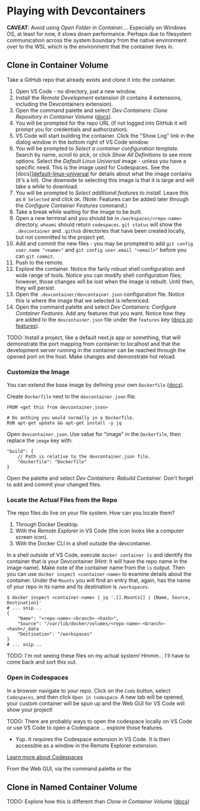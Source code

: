 # Playing with Devcontainers

**CAVEAT**: Avoid using _Open Folder in Container..._.
Especially on Windows OS, at least for now, it slows down performance.  Perhaps due to filesystem communication across
the system boundary from the native environment over to the WSL which is the environment that the container lives in.


## Clone in Container Volume

Take a GitHub repo that already exists and clone it into the container.

1. Open VS Code - no directory, just a new window.
1. Install the _Remote Development_ extension (it contains 4 extensions, including the Devcontainers extension).
1. Open the command palette and select: _Dev Containers: Clone Repository in Container Volume_ ([docs][clone-in-container]).
1. You will be prompted for the repo URL (if not logged into GitHub it will prompt you for credentials and authorization).
1. VS Code will start building the container.  Click the "Show Log" link in the dialog window in the bottom right of VS Code window.
1. You will be prompted to _Select a container configuration template_.  Search by name, scroll to pick, or click _Show All Definitions_ to see more options.  Select the _Default Linux Universal_ image - unless you have a specific need.  This is the image used for Codespaces.  See the [docs]][default-linux-universal] for details about what the image contains (it's a lot).  One downside to selecting this image is that it is large and will take a while to download.
1. You will be prompted to _Select additional features to install_.  Leave this as `0 Selected` and click `OK`. (Note: Features can be added later through the _Configure Container Features_ command.)
1. Take a break while waiting for the image to be built.
1. Open a new terminal and you should be in `/workspaces/<repo-name>` directory.  `whoami` should return `codespaces`.  `git status` will show the `.devcontainer` and `.github` directories that have been created locally, but not committed to the project yet.
1. Add and commit the new files - you may be prompted to add `git config user.name "<name>"` and `git config user.email "<email>"` before you can `git commit`.
1. Push to the remote.
1. Explore the container.  Notice the farily robust shell configuration and wide range of tools.  Notice you can modify shell configuration files; however, those changes will be lost when the image is rebuilt.  Until then, they will persist.
1. Open the `.devcontainer/devcontainer.json` configuration file.  Notice this is where the image that we selected is referenced.
1. Open the command palette and select _Dev Containers: Configure Container Features_.  Add any features that you want.  Notice how they are added to the `devcontainer.json` file under the `features` key ([docs on features][container-features]).

TODO: Install a project, like a default next.js app or something, that will demonstrate the port mapping from container to localhost and that the development server running in the container can be reached through the opened port on the host.  Make changes and demonstrate hot reload.


### Customize the Image

You can extend the base image by defining your own `Dockerfile` ([docs][custom-dockerfile]).

Create `Dockerfile` next to the `devcontainer.json` file.
```
FROM <get this from devcontainer.json>

# Do anthing you would normally in a Dockerfile.
RUN apt-get update && apt-get install -y jq
```

Open `devcontainer.json`.  Use value for "image" in the `Dockerfile`, then replace the `image` key with:
```
"build": {
    // Path is relative to the devcontainer.json file.
    "dockerfile": "Dockerfile"
}
```

Open the palette and select _Dev Containers: Rebuild Container_.  Don't forget to add and commit your changed files.


### Locate the Actual Files from the Repo

The repo files do live on your file system.  How can you locate them?

1. Through Docker Desktop.
1. With the _Remote Explorer_ in VS Code (the icon looks like a computer screen icon).
1. With the Docker CLI in a shell outside the devcontainer.


In a shell outside of VS Code, execute `docker container ls` and identify the container that is your Devcontainer (Hint: It will have the repo name in the image name).  Make note of the container name from the `ls` output.  Then you can use `docker inspect <container-name>` to examine details about the container.  Under the `Mounts` you will find an entry that, again, has the name of your repo in its name and its destination is `/workspaces`.

```
$ docker inspect <container-name> | jq '.[].Mounts[] | {Name, Source, Destination}'
# ... snip...
{
    "Name": "<repo-name>-<branch>-<hash>",
    "Source": "/var/lib/docker/volumes/<repo-name>-<branch>-<hash>/_data
    "Destination": "/workspaces"
}
# ... snip...
```

TODO: I'm not seeing these files on my actual system!  Hmmm... I'll have to come back and sort this out.


### Open in Codespaces

In a browser navigate to your repo.  Click on the `Code` button, select `Codespaces`, and then click `Open in codespace`.  A new tab will be opened, your custom container will be spun up and the Web GUI for VS Code will show your project!

TODO: There are probably ways to open the codespace locally on VS Code or use VS Code to open a Codespace ... explore those features.
- Yup.  It requires the Codespace extension in VS Code.  It is then accessible as a window in the Remote Explorer extension.

[Learn more about Codespaces][codespaces-docs]

From the Web GUI, via the command palette or the


## Clone in Named Container Volume

TODO: Explore how this is different than _Clone in Container Volume_ ([docs][clone-in-named-volume])


[default-linux-universal]: https://github.com/microsoft/vscode-dev-containers/blob/main/containers/codespaces-linux/README.md
[clone-in-container]: https://code.visualstudio.com/remote/advancedcontainers/improve-performance#_use-clone-repository-in-container-volume
[clone-in-named-volume]: https://code.visualstudio.com/remote/advancedcontainers/improve-performance#_use-a-targeted-named-volume
[container-features]: https://containers.dev/features
[custom-dockerfile]: https://containers.dev/guide/dockerfile
[dockerfile-best-practices]: https://docs.docker.com/build/building/best-practices/
[dockerfile-best-practices-2]: https://github.com/dnaprawa/dockerfile-best-practices
[dockerfile-best-practices-3]: https://sysdig.com/blog/dockerfile-best-practices/
[dockerfile-best-practices-4]: https://docs.docker.com/guides/workshop/09_image_best/
[codespaces-docs]: https://docs.github.com/en/codespaces
[my-codespaces]: https://github.com/codespaces/
